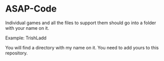 ASAP-Code
=========

Individual games and all the files to support them should go into a
folder with your name on it. 

Example: TrishLadd

You will find a directory with my name on it. You need to add yours to this repository.

